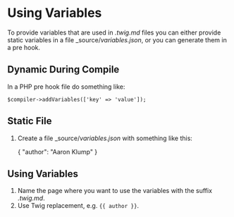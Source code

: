 # Using Variables

To provide variables that are used in _.twig.md_ files you can either provide static variables in a file _source/_variables.json_, or you can generate them in a pre hook.

## Dynamic During Compile

In a PHP pre hook file do something like:

    $compiler->addVariables(['key' => 'value']);

## Static File

1. Create a file _source/_variables.json_ with something like this:

    {
        "author": "Aaron Klump"
    }

## Using Variables

1. Name the page where you want to use the variables with the suffix _.twig.md_.
1. Use Twig replacement, e.g. `{{ author }}`.

